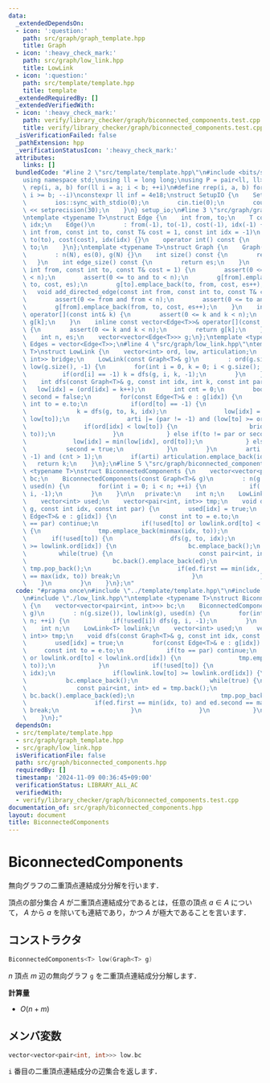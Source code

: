 ```yaml
---
data:
  _extendedDependsOn:
  - icon: ':question:'
    path: src/graph/graph_template.hpp
    title: Graph
  - icon: ':heavy_check_mark:'
    path: src/graph/low_link.hpp
    title: LowLink
  - icon: ':question:'
    path: src/template/template.hpp
    title: template
  _extendedRequiredBy: []
  _extendedVerifiedWith:
  - icon: ':heavy_check_mark:'
    path: verify/library_checker/graph/biconnected_components.test.cpp
    title: verify/library_checker/graph/biconnected_components.test.cpp
  _isVerificationFailed: false
  _pathExtension: hpp
  _verificationStatusIcon: ':heavy_check_mark:'
  attributes:
    links: []
  bundledCode: "#line 2 \"src/template/template.hpp\"\n#include <bits/stdc++.h>\n\
    using namespace std;\nusing ll = long long;\nusing P = pair<ll, ll>;\n#define\
    \ rep(i, a, b) for(ll i = a; i < b; ++i)\n#define rrep(i, a, b) for(ll i = a;\
    \ i >= b; --i)\nconstexpr ll inf = 4e18;\nstruct SetupIO {\n    SetupIO() {\n\
    \        ios::sync_with_stdio(0);\n        cin.tie(0);\n        cout << fixed\
    \ << setprecision(30);\n    }\n} setup_io;\n#line 3 \"src/graph/graph_template.hpp\"\
    \ntemplate <typename T>\nstruct Edge {\n    int from, to;\n    T cost;\n    int\
    \ idx;\n    Edge()\n        : from(-1), to(-1), cost(-1), idx(-1) {}\n    Edge(const\
    \ int from, const int to, const T& cost = 1, const int idx = -1)\n        : from(from),\
    \ to(to), cost(cost), idx(idx) {}\n    operator int() const {\n        return\
    \ to;\n    }\n};\ntemplate <typename T>\nstruct Graph {\n    Graph(const int N)\n\
    \        : n(N), es(0), g(N) {}\n    int size() const {\n        return n;\n \
    \   }\n    int edge_size() const {\n        return es;\n    }\n    void add_edge(const\
    \ int from, const int to, const T& cost = 1) {\n        assert(0 <= from and from\
    \ < n);\n        assert(0 <= to and to < n);\n        g[from].emplace_back(from,\
    \ to, cost, es);\n        g[to].emplace_back(to, from, cost, es++);\n    }\n \
    \   void add_directed_edge(const int from, const int to, const T& cost = 1) {\n\
    \        assert(0 <= from and from < n);\n        assert(0 <= to and to < n);\n\
    \        g[from].emplace_back(from, to, cost, es++);\n    }\n    inline vector<Edge<T>>&\
    \ operator[](const int& k) {\n        assert(0 <= k and k < n);\n        return\
    \ g[k];\n    }\n    inline const vector<Edge<T>>& operator[](const int& k) const\
    \ {\n        assert(0 <= k and k < n);\n        return g[k];\n    }\n\n   private:\n\
    \    int n, es;\n    vector<vector<Edge<T>>> g;\n};\ntemplate <typename T>\nusing\
    \ Edges = vector<Edge<T>>;\n#line 4 \"src/graph/low_link.hpp\"\ntemplate <typename\
    \ T>\nstruct LowLink {\n    vector<int> ord, low, articulation;\n    vector<pair<int,\
    \ int>> bridge;\n    LowLink(const Graph<T>& g)\n        : ord(g.size(), -1),\
    \ low(g.size(), -1) {\n        for(int i = 0, k = 0; i < g.size(); ++i) {\n  \
    \          if(ord[i] == -1) k = dfs(g, i, k, -1);\n        }\n    }\n\n   private:\n\
    \    int dfs(const Graph<T>& g, const int idx, int k, const int par) {\n     \
    \   low[idx] = (ord[idx] = k++);\n        int cnt = 0;\n        bool arti = false,\
    \ second = false;\n        for(const Edge<T>& e : g[idx]) {\n            const\
    \ int to = e.to;\n            if(ord[to] == -1) {\n                ++cnt;\n  \
    \              k = dfs(g, to, k, idx);\n                low[idx] = min(low[idx],\
    \ low[to]);\n                arti |= (par != -1) and (low[to] >= ord[idx]);\n\
    \                if(ord[idx] < low[to]) {\n                    bridge.emplace_back(minmax(idx,\
    \ to));\n                }\n            } else if(to != par or second) {\n   \
    \             low[idx] = min(low[idx], ord[to]);\n            } else {\n     \
    \           second = true;\n            }\n        }\n        arti |= (par ==\
    \ -1) and (cnt > 1);\n        if(arti) articulation.emplace_back(idx);\n     \
    \   return k;\n    }\n};\n#line 5 \"src/graph/biconnected_components.hpp\"\ntemplate\
    \ <typename T>\nstruct BiconnectedComponents {\n    vector<vector<pair<int, int>>>\
    \ bc;\n    BiconnectedComponents(const Graph<T>& g)\n        : n(g.size()), lowlink(g),\
    \ used(n) {\n        for(int i = 0; i < n; ++i) {\n            if(!used[i]) dfs(g,\
    \ i, -1);\n        }\n    }\n\n   private:\n    int n;\n    LowLink<T> lowlink;\n\
    \    vector<int> used;\n    vector<pair<int, int>> tmp;\n    void dfs(const Graph<T>&\
    \ g, const int idx, const int par) {\n        used[idx] = true;\n        for(const\
    \ Edge<T>& e : g[idx]) {\n            const int to = e.to;\n            if(to\
    \ == par) continue;\n            if(!used[to] or lowlink.ord[to] < lowlink.ord[idx])\
    \ {\n                tmp.emplace_back(minmax(idx, to));\n            }\n     \
    \       if(!used[to]) {\n                dfs(g, to, idx);\n                if(lowlink.low[to]\
    \ >= lowlink.ord[idx]) {\n                    bc.emplace_back();\n           \
    \         while(true) {\n                        const pair<int, int> ed = tmp.back();\n\
    \                        bc.back().emplace_back(ed);\n                       \
    \ tmp.pop_back();\n                        if(ed.first == min(idx, to) and ed.second\
    \ == max(idx, to)) break;\n                    }\n                }\n        \
    \    }\n        }\n    }\n};\n"
  code: "#pragma once\n#include \"../template/template.hpp\"\n#include \"./graph_template.hpp\"\
    \n#include \"./low_link.hpp\"\ntemplate <typename T>\nstruct BiconnectedComponents\
    \ {\n    vector<vector<pair<int, int>>> bc;\n    BiconnectedComponents(const Graph<T>&\
    \ g)\n        : n(g.size()), lowlink(g), used(n) {\n        for(int i = 0; i <\
    \ n; ++i) {\n            if(!used[i]) dfs(g, i, -1);\n        }\n    }\n\n   private:\n\
    \    int n;\n    LowLink<T> lowlink;\n    vector<int> used;\n    vector<pair<int,\
    \ int>> tmp;\n    void dfs(const Graph<T>& g, const int idx, const int par) {\n\
    \        used[idx] = true;\n        for(const Edge<T>& e : g[idx]) {\n       \
    \     const int to = e.to;\n            if(to == par) continue;\n            if(!used[to]\
    \ or lowlink.ord[to] < lowlink.ord[idx]) {\n                tmp.emplace_back(minmax(idx,\
    \ to));\n            }\n            if(!used[to]) {\n                dfs(g, to,\
    \ idx);\n                if(lowlink.low[to] >= lowlink.ord[idx]) {\n         \
    \           bc.emplace_back();\n                    while(true) {\n          \
    \              const pair<int, int> ed = tmp.back();\n                       \
    \ bc.back().emplace_back(ed);\n                        tmp.pop_back();\n     \
    \                   if(ed.first == min(idx, to) and ed.second == max(idx, to))\
    \ break;\n                    }\n                }\n            }\n        }\n\
    \    }\n};"
  dependsOn:
  - src/template/template.hpp
  - src/graph/graph_template.hpp
  - src/graph/low_link.hpp
  isVerificationFile: false
  path: src/graph/biconnected_components.hpp
  requiredBy: []
  timestamp: '2024-11-09 00:36:45+09:00'
  verificationStatus: LIBRARY_ALL_AC
  verifiedWith:
  - verify/library_checker/graph/biconnected_components.test.cpp
documentation_of: src/graph/biconnected_components.hpp
layout: document
title: BiconnectedComponents
---
```


# BiconnectedComponents

無向グラフの二重頂点連結成分分解を行います．

頂点の部分集合 $A$ が二重頂点連結成分であるとは，任意の頂点 $a \in A$ について， $A$ から $a$ を除いても連結であり，かつ $A$ が極大であることを言います．

## コンストラクタ

```cpp
BiconnectedComponents<T> low(Graph<T> g)
```

$n$ 頂点 $m$ 辺の無向グラフ `g` を二重頂点連結成分分解します．

**計算量**

- $O(n + m)$

## メンバ変数

```cpp
vector<vector<pair<int, int>>> low.bc
```

`i` 番目の二重頂点連結成分の辺集合を返します．